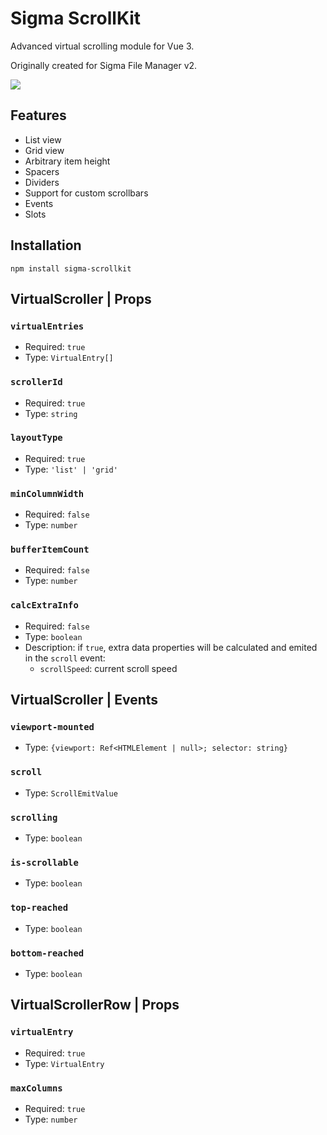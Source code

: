 # Sigma ScrollKit

Advanced virtual scrolling module for Vue 3.

Originally created for Sigma File Manager v2.

<img src="https://github.com/sigma-hub/sigma-scrollkit/blob/main/.github/assets/main.png">

## Features

- List view
- Grid view
- Arbitrary item height
- Spacers
- Dividers
- Support for custom scrollbars
- Events
- Slots

## Installation

```
npm install sigma-scrollkit
```

## VirtualScroller | Props

### `virtualEntries`
- Required: `true`
- Type: `VirtualEntry[]`

### `scrollerId`
- Required: `true`
- Type: `string`

### `layoutType`
- Required: `true`
- Type: `'list' | 'grid'`

### `minColumnWidth`
- Required: `false`
- Type: `number`

### `bufferItemCount`
- Required: `false`
- Type: `number`

### `calcExtraInfo`
- Required: `false`
- Type: `boolean`
- Description: if `true`, extra data properties will be calculated and emited in the `scroll` event:
  - `scrollSpeed`: current scroll speed

## VirtualScroller | Events

### `viewport-mounted` 
- Type: `{viewport: Ref<HTMLElement | null>; selector: string}`

### `scroll` 
- Type: `ScrollEmitValue`

### `scrolling` 
- Type: `boolean`

### `is-scrollable` 
- Type: `boolean`

### `top-reached` 
- Type: `boolean`

### `bottom-reached` 
- Type: `boolean`

## VirtualScrollerRow | Props

### `virtualEntry`

- Required: `true`
- Type: `VirtualEntry`

### `maxColumns`

- Required: `true`
- Type: `number`
